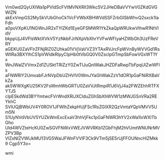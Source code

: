 Vm0wd2QyUXlWa1pPVldScFVtMVNXRll3Wkc5V2JHeDBaVVYwV0ZKdGVGWlZN
akExVmpGS2MySkVUbGhoCk1VcFVWbXBHWVdSSFZrbGlSbWhvQ2sxck1IaFdh
a0poVXpKU1NGWnJiR2xTYlZKd1EyeGFSMWR1YkZkaQpWRUkwVlhwR1NtVldV
bkppUjJ4VFlsWktXVkV5YzNkbFJrNXpVbXhrYVFwWFIyaHZWbGh3UzFReVRY
aGEKU0ZaVFlrZFNjRlZ0ZUhka01VVjVaVVZ3YTAxRVJrcFpWVnByWVVGd1Rs
WllRa3BXYlhCS1pVWldkRlpyClpHb0tVbGQ0V0ZsclpGTmpSbFowVGxWT1Yx
WnJWalZVVmxZd1ZUSktTRlZzY0ZwTlJuQnlWakJHZDFaRwpTbFpqUlZwWFls
aFNWRlY2UmxabFJrNVpDbUZHVlV0WmJYaGhWakZzV1dOR1pGaFNiRXBaVkZa
ak5WWXgKU25KV2FsWmhWbGRTU0ZaVVJtRmpiR1J6VjJ4a2FWZEhhRTFXYTJS
clpESkdWd3BYYmtwcFVrWndXRlJXClduZGhSbXhWVW1zMWJGSnVRa2REYkhC
SVlUQjBWbUV4Y0ROV1JFWlhZekpHUjFSc1RsZGlXR2QzVmtaYQpVMVV5Um5N
S1UyNVdVbUV5YUZkWmExcExaV3hhVjFkc1pGaFNWR3hYV2xWa1IxWXlTbGho
Uld4WVZteHcKU0ZwSGVFNWxVWEJVWVRKb1ZGbFhjM2hVUmtWNUNrMVZPV3Bp
VlZsNlZVWlJkMU13VG5WalJFWnFVVlF3Ck9VTm5jSE5rUjFFOUNncHlZMkk9
Cgp5Y3o=

wmi